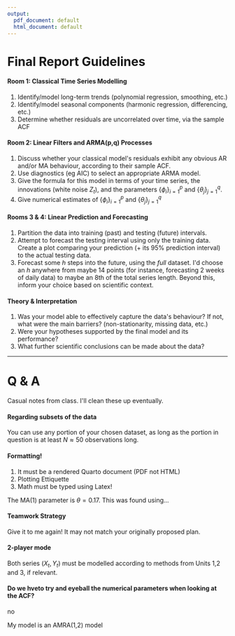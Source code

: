 ```yaml
---
output:
  pdf_document: default
  html_document: default
---
```

# Final Report Guidelines

#### Room 1: Classical Time Series Modelling
1.  Identify/model long-term trends (polynomial regression, smoothing, etc.)
2.  Identify/model seasonal components (harmonic regression, differencing, etc.)
3.  Determine whether residuals are uncorrelated over time, via the sample ACF

#### Room 2: Linear Filters and ARMA(p,q) Processes
1.  Discuss whether your classical model's residuals exhibit any obvious 
    AR and/or MA behaviour, according to their sample ACF.
2.  Use diagnostics (eg AIC) to select an appropriate ARMA model.
3.  Give the formula for this model in terms of your time series, 
    the innovations (white noise $Z_t$), and the parameters 
    $\{\phi_i\}_{i=1}^p$ and $\{\theta_j\}_{j=1}^q$. 
4.  Give numerical estimates of $\{\phi_i\}_{i=1}^p$ and $\{\theta_j\}_{j=1}^q$

#### Rooms 3 \& 4: Linear Prediction and Forecasting
1.  Partition the data into training (past) and testing (future) intervals. 
2.  Attempt to forecast the testing interval using only the training data.
    Create a plot comparing your prediction (+ its 95\% prediction interval)
    to the actual testing data.
3.  Forecast some $h$ steps into the future, using the *full* dataset.
    I'd choose an $h$ anywhere from maybe 14 points 
    (for instance, forecasting 2 weeks of daily data) 
    to maybe an 8th of the total series length.
    Beyond this, inform your choice based on scientific context.
    
#### Theory \& Interpretation
1.  Was your model able to effectively capture the data's behaviour?
If not, what were the main barriers? (non-stationarity, missing data, etc.)
2.  Were your hypotheses supported by the final model and its performance? 
3.  What further scientific conclusions can be made about the data?

---

# Q \& A
Casual notes from class. I'll clean these up eventually.

#### Regarding subsets of the data
You can use any portion of your chosen dataset, as long as the portion in question is at least $N\approx 50$ observations long. 

#### Formatting!
1.    It must be a rendered Quarto document (PDF not HTML)
2.    Plotting Ettiquette
3.    Math must be typed using Latex!

The MA(1) parameter is $\theta = 0.17$. This was found using... 
#### Teamwork Strategy
Give it to me again! It may not match your originally proposed plan.

#### 2-player mode
Both series ($X_t,Y_t$) must be modelled according to methods from Units 1,2 and 3, if relevant.

#### Do we hveto try and eyeball the numerical parameters when looking at the ACF?
no










My model is an AMRA(1,2) model













